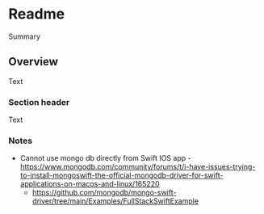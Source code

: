 # Readme

<!--@START_MENU_TOKEN@-->Summary<!--@END_MENU_TOKEN@-->

## Overview

<!--@START_MENU_TOKEN@-->Text<!--@END_MENU_TOKEN@-->

### Section header

<!--@START_MENU_TOKEN@-->Text<!--@END_MENU_TOKEN@-->

### Notes
- Cannot use mongo db directly from Swift IOS app
    -https://www.mongodb.com/community/forums/t/i-have-issues-trying-to-install-mongoswift-the-official-mongodb-driver-for-swift-applications-on-macos-and-linux/165220
    - https://github.com/mongodb/mongo-swift-driver/tree/main/Examples/FullStackSwiftExample
